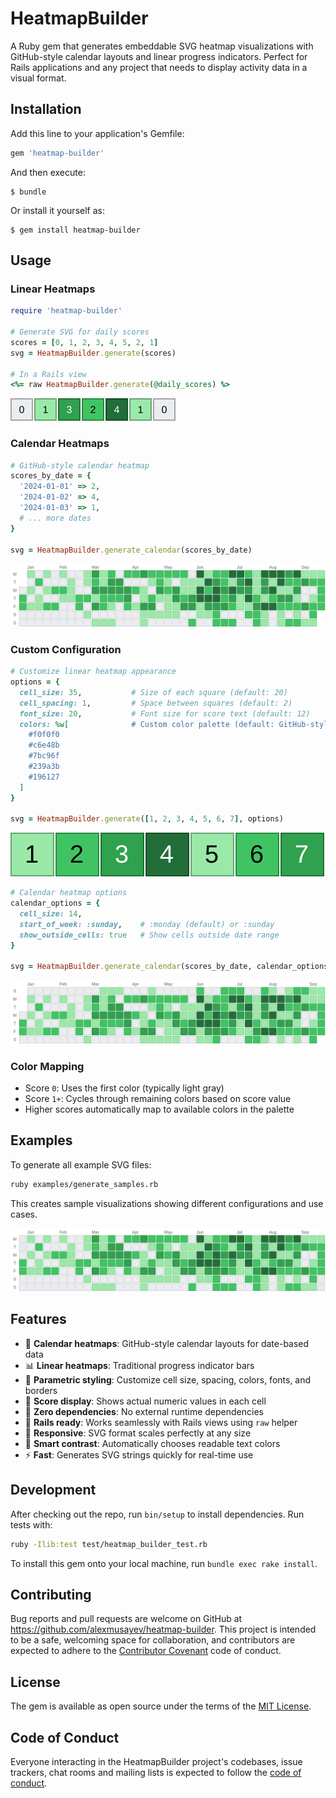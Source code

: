 # HeatmapBuilder

A Ruby gem that generates embeddable SVG heatmap visualizations with GitHub-style calendar layouts and linear progress indicators. Perfect for Rails applications and any project that needs to display activity data in a visual format.

## Installation

Add this line to your application's Gemfile:

```ruby
gem 'heatmap-builder'
```

And then execute:

    $ bundle

Or install it yourself as:

    $ gem install heatmap-builder

## Usage

### Linear Heatmaps

```ruby
require 'heatmap-builder'

# Generate SVG for daily scores
scores = [0, 1, 2, 3, 4, 5, 2, 1]
svg = HeatmapBuilder.generate(scores)

# In a Rails view
<%= raw HeatmapBuilder.generate(@daily_scores) %>
```

![Weekly Progress](examples/weekly_progress.svg)

### Calendar Heatmaps

```ruby
# GitHub-style calendar heatmap
scores_by_date = {
  '2024-01-01' => 2,
  '2024-01-02' => 4,
  '2024-01-03' => 1,
  # ... more dates
}

svg = HeatmapBuilder.generate_calendar(scores_by_date)
```

![GitHub-style Calendar](examples/calendar_github_style.svg)

### Custom Configuration

```ruby
# Customize linear heatmap appearance
options = {
  cell_size: 35,           # Size of each square (default: 20)
  cell_spacing: 1,         # Space between squares (default: 2)
  font_size: 20,           # Font size for score text (default: 12)
  colors: %w[              # Custom color palette (default: GitHub-style)
    #f0f0f0
    #c6e48b
    #7bc96f
    #239a3b
    #196127
  ]
}

svg = HeatmapBuilder.generate([1, 2, 3, 4, 5, 6, 7], options)
```

![Large Cells](examples/large_cells.svg)

```ruby
# Calendar heatmap options
calendar_options = {
  cell_size: 14,
  start_of_week: :sunday,    # :monday (default) or :sunday
  show_outside_cells: true   # Show cells outside date range
}

svg = HeatmapBuilder.generate_calendar(scores_by_date, calendar_options)
```

![Calendar with Sunday Start](examples/calendar_sunday_start.svg)

### Color Mapping

- Score `0`: Uses the first color (typically light gray)
- Score `1+`: Cycles through remaining colors based on score value
- Higher scores automatically map to available colors in the palette

## Examples

To generate all example SVG files:

```bash
ruby examples/generate_samples.rb
```

This creates sample visualizations showing different configurations and use cases.

![Calendar with Outside Cells](examples/calendar_with_outside_cells.svg)

## Features

- 📅 **Calendar heatmaps**: GitHub-style calendar layouts for date-based data
- 📊 **Linear heatmaps**: Traditional progress indicator bars
- 🎨 **Parametric styling**: Customize cell size, spacing, colors, fonts, and borders
- 🔢 **Score display**: Shows actual numeric values in each cell
- 🎯 **Zero dependencies**: No external runtime dependencies
- 🚀 **Rails ready**: Works seamlessly with Rails views using `raw` helper
- 📱 **Responsive**: SVG format scales perfectly at any size
- 🎨 **Smart contrast**: Automatically chooses readable text colors
- ⚡ **Fast**: Generates SVG strings quickly for real-time use

## Development

After checking out the repo, run `bin/setup` to install dependencies. Run tests with:

```bash
ruby -Ilib:test test/heatmap_builder_test.rb
```

To install this gem onto your local machine, run `bundle exec rake install`.

## Contributing

Bug reports and pull requests are welcome on GitHub at https://github.com/alexmusayev/heatmap-builder. This project is intended to be a safe, welcoming space for collaboration, and contributors are expected to adhere to the [Contributor Covenant](http://contributor-covenant.org) code of conduct.

## License

The gem is available as open source under the terms of the [MIT License](https://opensource.org/licenses/MIT).

## Code of Conduct

Everyone interacting in the HeatmapBuilder project's codebases, issue trackers, chat rooms and mailing lists is expected to follow the [code of conduct](https://github.com/alexmusayev/heatmap-builder/blob/master/CODE_OF_CONDUCT.md).
